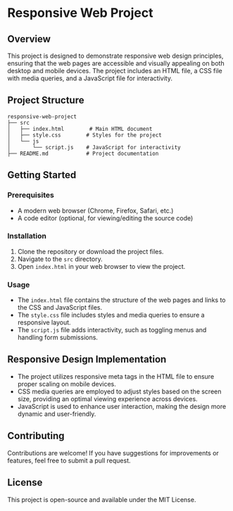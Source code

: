 # Responsive Web Project

## Overview
This project is designed to demonstrate responsive web design principles, ensuring that the web pages are accessible and visually appealing on both desktop and mobile devices. The project includes an HTML file, a CSS file with media queries, and a JavaScript file for interactivity.

## Project Structure
```
responsive-web-project
├── src
│   ├── index.html        # Main HTML document
│   ├── style.css        # Styles for the project
│   └── js
│       └── script.js    # JavaScript for interactivity
├── README.md            # Project documentation
```

## Getting Started

### Prerequisites
- A modern web browser (Chrome, Firefox, Safari, etc.)
- A code editor (optional, for viewing/editing the source code)

### Installation
1. Clone the repository or download the project files.
2. Navigate to the `src` directory.
3. Open `index.html` in your web browser to view the project.

### Usage
- The `index.html` file contains the structure of the web pages and links to the CSS and JavaScript files.
- The `style.css` file includes styles and media queries to ensure a responsive layout.
- The `script.js` file adds interactivity, such as toggling menus and handling form submissions.

## Responsive Design Implementation
- The project utilizes responsive meta tags in the HTML file to ensure proper scaling on mobile devices.
- CSS media queries are employed to adjust styles based on the screen size, providing an optimal viewing experience across devices.
- JavaScript is used to enhance user interaction, making the design more dynamic and user-friendly.

## Contributing
Contributions are welcome! If you have suggestions for improvements or features, feel free to submit a pull request.

## License
This project is open-source and available under the MIT License.